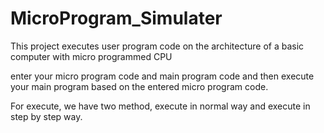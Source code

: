 # MicroProgram_Simulater 
This project executes user program code on the architecture of a basic computer with micro programmed CPU

enter your micro program code and main program code and then execute your main program based on the entered micro program code. 

For execute, we have two method, execute in normal way and execute in step by step way.
